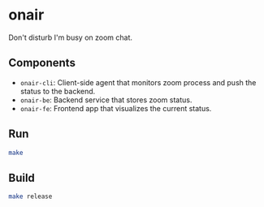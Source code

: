 # onair

Don't disturb I'm busy on zoom chat.

## Components

- `onair-cli`: Client-side agent that monitors zoom process and push the status to the backend.
- `onair-be`: Backend service that stores zoom status.
- `onair-fe`: Frontend app that visualizes the current status.

## Run

```sh
make
```

## Build

```sh
make release
```
